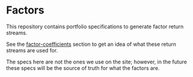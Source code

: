 # Factors

This repository contains portfolio specifications to generate
factor return streams.

See the [factor-coefficients](https://portfoliotree.com/docs#factor-coefficients)
section to get an idea of what these return streams are used for.

The specs here are not the ones we use on the site; however, in the future these specs will be the source of truth for what the factors are.
